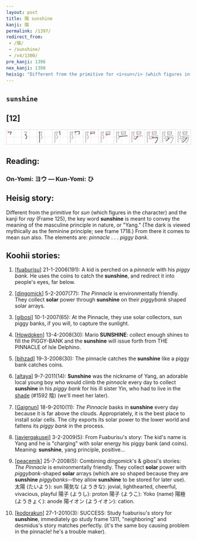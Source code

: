 ```yaml
---
layout: post
title: 陽 sunshine
kanji: 陽
permalink: /1397/
redirect_from:
 - /陽/
 - /sunshine/
 - /v4/1300/
pre_kanji: 1396
nex_kanji: 1398
heisig: "Different from the primitive for <i>sun</i> (which figures in the character) and the kanji for <i>ray</i> (Frame 125), the key word <b>sunshine</b> is meant to convey the meaning of the masculine principle in nature, or &quot;Yang.&quot; (The dark is viewed mythically as the feminine principle; see frame 1718.) From there it comes to mean <i>sun</i> also. The elements are: <i>pinnacle</i> . . . <i>piggy bank</i>."
---
```


## `sunshine`

## [12]

<div class="stroke"><img src="../images/E999BD.png" /></div>

## Reading:

### On-Yomi: ヨウ &mdash; Kun-Yomi: ひ

## Heisig story:

Different from the primitive for <i>sun</i> (which figures in the character) and the kanji for <i>ray</i> (Frame 125), the key word <b>sunshine</b> is meant to convey the meaning of the masculine principle in nature, or &quot;Yang.&quot; (The dark is viewed mythically as the feminine principle; see frame 1718.) From there it comes to mean <i>sun</i> also. The elements are: <i>pinnacle</i> . . . <i>piggy bank</i>.

## Koohii stories:

1) [<a href="http://kanji.koohii.com/profile/fuaburisu">fuaburisu</a>] 21-1-2006(191): A kid is perched on a <em>pinnacle</em> with his <em>piggy bank</em>. He uses the coins to catch the<strong> sunshine</strong>, and redirect it into people&#039;s eyes, far below.

2) [<a href="http://kanji.koohii.com/profile/dingomick">dingomick</a>] 5-2-2007(77): <em>The Pinnacle</em> is environmentally friendly. They collect <strong>solar</strong> power through<strong> sunshine</strong> on their <em>piggybank</em> shaped solar arrays.

3) [<a href="http://kanji.koohii.com/profile/gibosi">gibosi</a>] 10-1-2007(65): At the Pinnacle, they use solar collectors, sun piggy banks, if you will, to capture the sunlight.

4) [<a href="http://kanji.koohii.com/profile/Howdoken">Howdoken</a>] 13-4-2008(30): Mario<strong> SUNSHINE</strong>: collect enough shines to fill the PIGGY-BANK and the<strong> sunshine</strong> will issue forth from THE PINNACLE of Isle Delphino.

5) [<a href="http://kanji.koohii.com/profile/bihzad">bihzad</a>] 19-3-2008(30): The pinnacle catches the<strong> sunshine</strong> like a piggy bank catches coins.

6) [<a href="http://kanji.koohii.com/profile/altaya">altaya</a>] 9-7-2011(14): <strong>Sunshine</strong> was the nickname of Yang, an adorable local young boy who would climb the <em>pinnacle</em> every day to collect<strong> sunshine</strong> in his <em>piggy bank</em> for his ill sister Yin, who had to live in the <a href="../v4/1592">shade</a> (#1592 陰) (we&#039;ll meet her later).

7) [<a href="http://kanji.koohii.com/profile/Gaignun">Gaignun</a>] 18-9-2010(11): <em>The Pinnacle</em> basks in<strong> sunshine</strong> every day because it is far above the clouds. Appropriately, it is the best place to install solar cells. The city exports its solar power to the lower world and fattens its <em>piggy bank</em> in the process.

8) [<a href="http://kanji.koohii.com/profile/javiergakusei">javiergakusei</a>] 3-2-2009(5): From Fuaburisu&#039;s story: The kid&#039;s name is Yang and he is &quot;charging&quot; with solar energy his piggy bank (and coins). Meaning:<strong> sunshine</strong>, yang principle, positive...

9) [<a href="http://kanji.koohii.com/profile/peacemik">peacemik</a>] 25-7-2008(5): Combining dingomick&#039;s &amp; gibosi&#039;s stories: <em>The Pinnacle</em> is environmentally friendly. They collect <strong>solar</strong> power with <em>piggybank</em>-shaped <strong>solar</strong> arrays (which are so shaped because they are<strong> sunshine</strong> <em>piggybanks</em>--they allow<strong> sunshine</strong> to be stored for later use). 太陽 (たいよう): sun 陽気な (ようきな): jovial, lighthearted, cheerful, vivacious, playful 陽子 (ようし): proton 陽子 (ようこ): Yoko (name) 陽極 (ようきょく): anode 陽イオン (ようイオン): cation.

10) [<a href="http://kanji.koohii.com/profile/kodorakun">kodorakun</a>] 27-1-2010(3): SUCCESS: Study fuaburisu&#039;s story for<strong> sunshine</strong>, immediately go study frame 1311, &quot;neighboring&quot; and desmidus&#039;s story matches perfectly. (it&#039;s the same boy causing problem in the pinnacle! he&#039;s a trouble maker).
